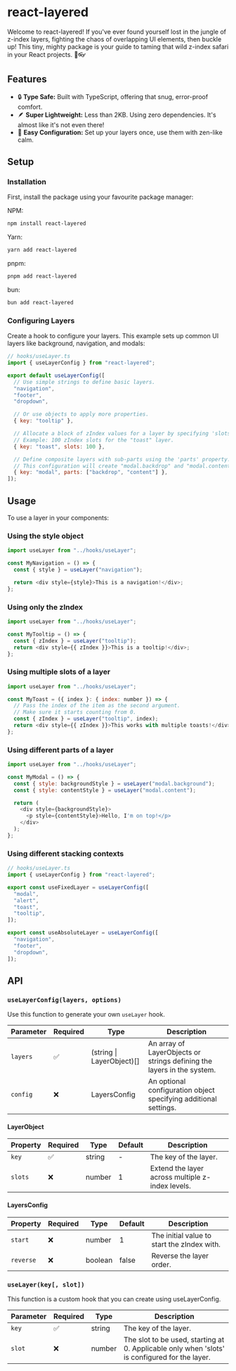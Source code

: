# react-layered

Welcome to react-layered! If you've ever found yourself lost in the jungle of z-index layers, fighting the chaos of overlapping UI elements, then buckle up! This tiny, mighty package is your guide to taming that wild z-index safari in your React projects. 🌿👓

## Features

- 🔒 **Type Safe:** Built with TypeScript, offering that snug, error-proof comfort.
- 🪶 **Super Lightweight:** Less than 2KB. Using zero dependencies. It's almost like it's not even there!
- 🧘 **Easy Configuration:** Set up your layers once, use them with zen-like calm.

## Setup

### Installation

First, install the package using your favourite package manager:

NPM:

```bash
npm install react-layered
```

Yarn:

```bash
yarn add react-layered
```

pnpm:

```bash
pnpm add react-layered
```

bun:

```bash
bun add react-layered
```

### Configuring Layers

Create a hook to configure your layers. This example sets up common UI layers like background, navigation, and modals:

```javascript
// hooks/useLayer.ts
import { useLayerConfig } from "react-layered";

export default useLayerConfig([
  // Use simple strings to define basic layers.
  "navigation",
  "footer",
  "dropdown",

  // Or use objects to apply more properties.
  { key: "tooltip" },

  // Allocate a block of zIndex values for a layer by specifying 'slots'.
  // Example: 100 zIndex slots for the "toast" layer.
  { key: "toast", slots: 100 },

  // Define composite layers with sub-parts using the 'parts' property.
  // This configuration will create "modal.backdrop" and "modal.content".
  { key: "modal", parts: ["backdrop", "content"] },
]);
```

## Usage

To use a layer in your components:

### Using the style object

```javascript
import useLayer from "../hooks/useLayer";

const MyNavigation = () => {
  const { style } = useLayer("navigation");

  return <div style={style}>This is a navigation!</div>;
};
```

### Using only the zIndex

```javascript
import useLayer from "../hooks/useLayer";

const MyTooltip = () => {
  const { zIndex } = useLayer("tooltip");
  return <div style={{ zIndex }}>This is a tooltip!</div>;
};
```

### Using multiple slots of a layer

```javascript
import useLayer from "../hooks/useLayer";

const MyToast = ({ index }: { index: number }) => {
  // Pass the index of the item as the second argument.
  // Make sure it starts counting from 0.
  const { zIndex } = useLayer("tooltip", index);
  return <div style={{ zIndex }}>This works with multiple toasts!</div>;
};
```

### Using different parts of a layer

```javascript
import useLayer from "../hooks/useLayer";

const MyModal = () => {
  const { style: backgroundStyle } = useLayer("modal.background");
  const { style: contentStyle } = useLayer("modal.content");

  return (
    <div style={backgroundStyle}>
      <p style={contentStyle}>Hello, I'm on top!</p>
    </div>
  );
};
```

### Using different stacking contexts

```javascript
// hooks/useLayer.ts
import { useLayerConfig } from "react-layered";

export const useFixedLayer = useLayerConfig([
  "modal",
  "alert",
  "toast",
  "tooltip",
]);

export const useAbsoluteLayer = useLayerConfig([
  "navigation",
  "footer",
  "dropdown",
]);
```

## API

### `useLayerConfig(layers, options)`

Use this function to generate your own `useLayer` hook.

| Parameter | Required | Type                          | Description                                                            |
| --------- | -------- | ----------------------------- | ---------------------------------------------------------------------- |
| `layers`  | ✅       | (string &#124; LayerObject)[] | An array of LayerObjects or strings defining the layers in the system. |
| `config`  | ❌       | LayersConfig                  | An optional configuration object specifying additional settings.       |

#### LayerObject

| Property | Required | Type   | Default | Description                                      |
| -------- | -------- | ------ | ------- | ------------------------------------------------ |
| `key`    | ✅       | string | -       | The key of the layer.                            |
| `slots`  | ❌       | number | 1       | Extend the layer across multiple z-index levels. |

#### LayersConfig

| Property  | Required | Type    | Default | Description                                 |
| --------- | -------- | ------- | ------- | ------------------------------------------- |
| `start`   | ❌       | number  | 1       | The initial value to start the zIndex with. |
| `reverse` | ❌       | boolean | false   | Reverse the layer order.                    |

### `useLayer(key[, slot])`

This function is a custom hook that you can create using useLayerConfig.

| Parameter | Required | Type   | Description                                                                                   |
| --------- | -------- | ------ | --------------------------------------------------------------------------------------------- |
| `key`     | ✅       | string | The key of the layer.                                                                         |
| `slot`    | ❌       | number | The slot to be used, starting at 0. Applicable only when 'slots' is configured for the layer. |
